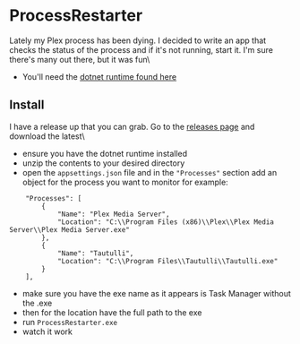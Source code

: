# ProcessRestarter
Lately my Plex process has been dying. I decided to write an app that checks the status of the process and if it's not running, start it. I'm sure there's many out there, 
but it was fun\
- You'll need the [dotnet runtime found here](https://dotnet.microsoft.com/en-us/download/dotnet/6.0/runtime)
## Install
I have a release up that you can grab. Go to the [releases page](https://github.com/bhill512/ProcessRestarter/releases) and download the latest\
- ensure you have the dotnet runtime installed
- unzip the contents to your desired directory
- open the ```appsettings.json``` file and in the ```"Processes"``` section add an object for the process you want to monitor
for example:
```
    "Processes": [
        {
            "Name": "Plex Media Server",
            "Location": "C:\\Program Files (x86)\\Plex\\Plex Media Server\\Plex Media Server.exe"
        },
        {
            "Name": "Tautulli",
            "Location": "C:\\Program Files\\Tautulli\\Tautulli.exe"
        }
    ],
```
- make sure you have the exe name as it appears is Task Manager without the .exe
- then for the location have the full path to the exe
- run ```ProcessRestarter.exe```
- watch it work


